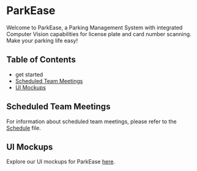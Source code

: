 # ParkEase

Welcome to ParkEase, a Parking Management System with integrated Computer Vision capabilities for license plate and card number scanning. 
Make your parking life easy!

## Table of Contents
- get started
- [Scheduled Team Meetings](#scheduled-team-meetings)
- [UI Mockups](#ui-mockups)

## Scheduled Team Meetings
For information about scheduled team meetings, please refer to the [Schedule](ScheduledMeetings.md) file.

## UI Mockups
Explore our UI mockups for ParkEase [here](https://www.figma.com/file/B7UZXwc2fCfZRZ6FwDW1en/ParkEase?type=design&node-id=0-1&mode=design&t=MxIkHSHE8DiDj7H7-0).
